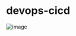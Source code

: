 # devops-cicd
![image](https://github.com/dishahayaran/devops-cicd/assets/71218276/63e5152a-e05e-4c53-97e5-7d13892306e4)
